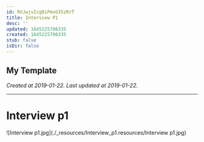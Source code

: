 ```yaml
---
id: RXJwjvIcg0iPmxG35zRrT
title: Interview P1
desc: ''
updated: 1645225706335
created: 1645225706335
stub: false
isDir: false
---
```

My Template
---

_Created at 2019-01-22._
_Last updated at 2019-01-22._




---

# Interview p1


![Interview p1.jpg](./_resources/Interview_p1.resources/Interview p1.jpg)

